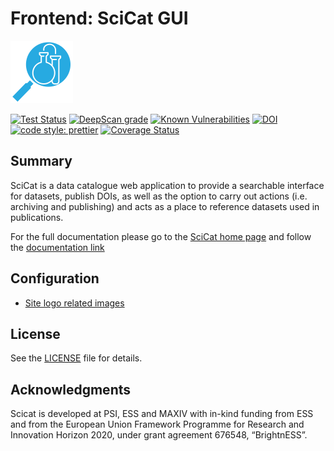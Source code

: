 # Frontend: SciCat GUI

<img src="https://github.com/SciCatProject/frontend/blob/master/src/assets/images/site-logo.png" alt="sci-cat-logo" width="100">

[![Test Status](https://github.com/SciCatProject/frontend/actions/workflows/deploy.yml/badge.svg?branch=master)](https://github.com/SciCatProject/frontend/actions)
[![DeepScan grade](https://deepscan.io/api/teams/8394/projects/21314/branches/609376/badge/grade.svg)](https://deepscan.io/dashboard#view=project&tid=8394&pid=21314&bid=609376)
[![Known Vulnerabilities](https://snyk.io/test/github/SciCatProject/frontend/master/badge.svg?targetFile=package.json)](https://snyk.io/test/github/SciCatProject/frontend/master?targetFile=package.json)
[![DOI](https://zenodo.org/badge/106383330.svg)](https://zenodo.org/badge/latestdoi/106383330)
[![code style: prettier](https://img.shields.io/badge/code_style-prettier-ff69b4.svg?style=flat-square)](https://github.com/prettier/prettier)
[![Coverage Status](https://coveralls.io/repos/github/SciCatProject/frontend/badge.svg?branch=master)](https://coveralls.io/github/SciCatProject/frontend?branch=master)

## Summary

SciCat is a data catalogue web application to provide a searchable interface for datasets, publish DOIs,
as well as the option to carry out actions (i.e. archiving and publishing) and acts as a place to reference datasets used in publications.

For the full documentation please go to the [SciCat home page](https://scicatproject.github.io/) and follow the [documentation link](https://scicatproject.github.io/documentation)

## Configuration

- [Site logo related images](SITE-LOGO-CONFIGURATION.md)

## License

See the [LICENSE](LICENSE) file for details.

## Acknowledgments

Scicat is developed at PSI, ESS and MAXIV with in-kind funding from ESS and from the European Union Framework Programme for Research and Innovation Horizon 2020, under grant agreement 676548, “BrightnESS”.

